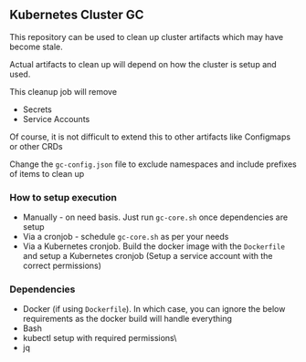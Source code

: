 ## Kubernetes Cluster GC

This repository can be used to clean up cluster artifacts which may have become stale.

Actual artifacts to clean up will depend on how the cluster is setup and used. 

This cleanup job will remove

* Secrets
* Service Accounts

Of course, it is not difficult to extend this to other artifacts like Configmaps or other CRDs

Change the `gc-config.json` file to exclude namespaces and include prefixes of items to clean up

### How to setup execution

* Manually - on need basis. Just run `gc-core.sh` once dependencies are setup
* Via a cronjob - schedule `gc-core.sh` as per your needs
* Via a Kubernetes cronjob. Build the docker image with the `Dockerfile` and setup a Kubernetes cronjob (Setup a service account with the correct permissions)

### Dependencies

* Docker (if using `Dockerfile`). In which case, you can ignore the below requirements as the docker build will handle everything
* Bash
* kubectl setup with required permissions\
* jq
